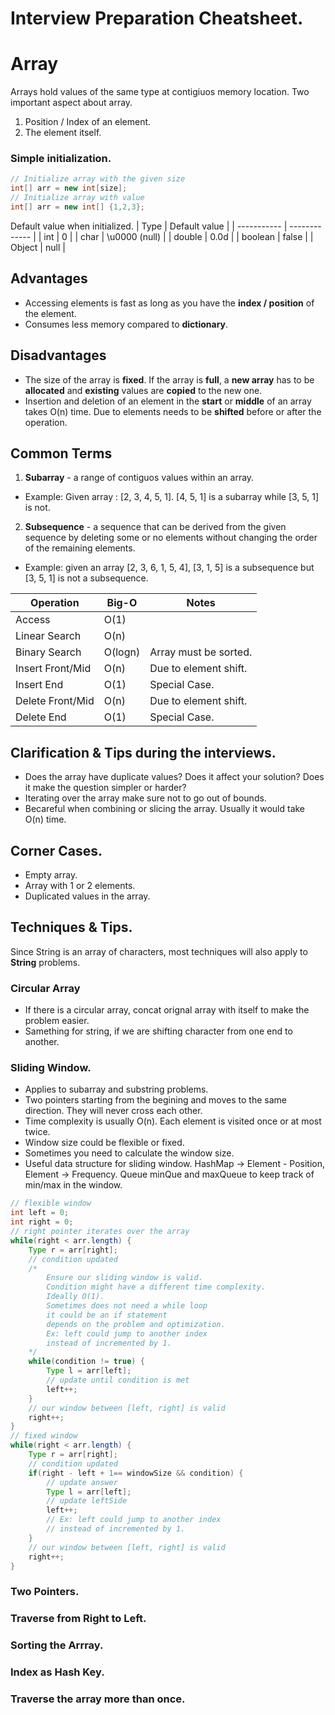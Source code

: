 # Interview Preparation Cheatsheet.

# Array

Arrays hold values of the same type at contigiuos memory location. Two important aspect about array.

1. Position / Index of an element.
2. The element itself.

### Simple initialization.

``` java
// Initialize array with the given size
int[] arr = new int[size];
// Initialize array with value
int[] arr = new int[] {1,2,3};
```
Default value when initialized.
| Type        | Default value |
| ----------- | ------------- |
| int         | 0             |
| char        | \u0000 (null) |
| double      | 0.0d          |
| boolean     | false         |
| Object      | null          |

## Advantages
* Accessing elements is fast as long as you have the **index / position** of the element.
* Consumes less memory compared to **dictionary**.

## Disadvantages
* The size of the array is **fixed**. If the array is **full**, a **new array** has to be **allocated** and **existing** values are **copied** to the new one.
* Insertion and deletion of an element in the **start** or **middle** of an array takes O(n) time. Due to elements needs to be **shifted** before or after the operation.

## Common Terms
1. **Subarray** - a range of contiguos values within an array.
* Example: Given array : [2, 3, 4, 5, 1]. [4, 5, 1] is a subarray while [3, 5, 1] is not.
2. **Subsequence** - a sequence that can be derived from the given sequence by deleting some or no elements without changing the order of the remaining elements.
* Example: given an array [2, 3, 6, 1, 5, 4], [3, 1, 5] is a subsequence but [3, 5, 1] is not a subsequence.

| Operation          | Big-O           | Notes                  |
| -------------------| --------------- | ---------------------- |
| Access             | O(1)            |                        |
| Linear Search      | O(n)            |                        |
| Binary Search      | O(logn)         | Array must be sorted.  |
| Insert Front/Mid   | O(n)            | Due to element shift.  |
| Insert End         | O(1)            | Special Case.          |
| Delete Front/Mid   | O(n)            | Due to element shift.  |
| Delete End         | O(1)            | Special Case.          |

## Clarification & Tips during the interviews.
* Does the array have duplicate values? Does it affect your solution? Does it make the question simpler or harder?
* Iterating over the array make sure not to go out of bounds.
* Becareful when combining or slicing the array. Usually it would take O(n) time.

## Corner Cases.
* Empty array.
* Array with 1 or 2 elements.
* Duplicated values in the array.

## Techniques & Tips.
Since String is an array of characters, most techniques will also apply to **String** problems.

### Circular Array
* If there is a circular array, concat orignal array with itself to make the problem easier.
* Samething for string, if we are shifting character from one end to another.

### Sliding Window.
* Applies to subarray and substring problems.
* Two pointers starting from the begining and moves to the same direction. They will never cross each other.
* Time complexity is usually O(n). Each element is visited once or at most twice.
* Window size could be flexible or fixed.
* Sometimes you need to calculate the window size.
* Useful data structure for sliding window. HashMap -> Element - Position, Element -> Frequency. Queue minQue and maxQueue to keep track of min/max in the window.
``` java
// flexible window
int left = 0;
int right = 0;
// right pointer iterates over the array
while(right < arr.length) {
    Type r = arr[right];
    // condition updated
    /* 
        Ensure our sliding window is valid.
        Condition might have a different time complexity.
        Ideally O(1).
        Sometimes does not need a while loop
        it could be an if statement
        depends on the problem and optimization.
        Ex: left could jump to another index
        instead of incremented by 1.
    */
    while(condition != true) {
        Type l = arr[left];
        // update until condition is met
        left++;
    }
    // our window between [left, right] is valid
    right++;
}
// fixed window
while(right < arr.length) {
    Type r = arr[right];
    // condition updated
    if(right - left + 1== windowSize && condition) {
        // update answer
        Type l = arr[left];
        // update leftSide
        left++;
        // Ex: left could jump to another index
        // instead of incremented by 1.
    }
    // our window between [left, right] is valid
    right++;
}
```


### Two Pointers.

### Traverse from Right to Left.

### Sorting the Arrray.

### Index as Hash Key.

### Traverse the array more than once.




